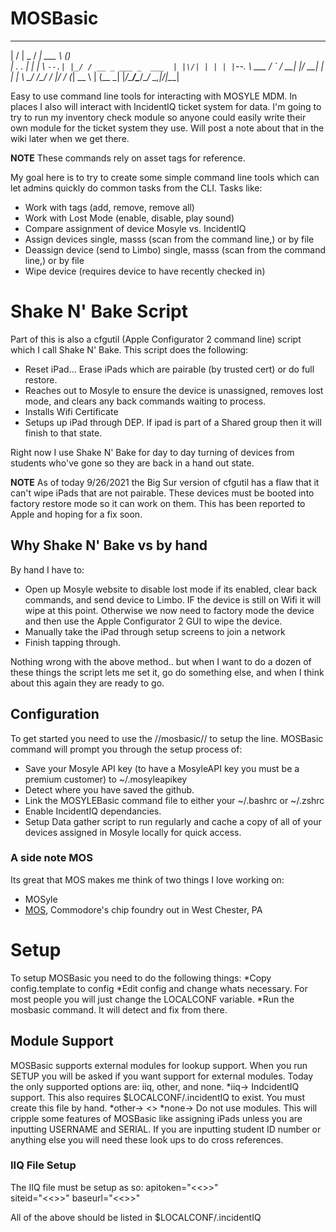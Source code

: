 # MOSBasic

___  ________ ___________           _      
|  \/  |  _  /  ___| ___ \         (_)     
| .  . | | | \ `--.| |_/ / __ _ ___ _  ___ 
| |\/| | | | |`--. \ ___ \/ _` / __| |/ __|
| |  | \ \_/ /\__/ / |_/ / (_| \__ \ | (__ 
\_|  |_/\___/\____/\____/ \__,_|___/_|\___|


 Easy to use command line tools for interacting with MOSYLE MDM.  In places I also will interact with IncidentIQ ticket system for data.  I'm going to try to run my inventory check module so anyone could easily write their own module for the ticket system they use.  Will post a note about that in the wiki later when we get there.
 
 **NOTE** These commands rely on asset tags for reference.  
 
 My goal here is to try to create some simple command line tools which can let admins quickly do common tasks from the CLI.  Tasks like:
 * Work with tags (add, remove, remove all)
 * Work with Lost Mode (enable, disable, play sound)
 * Compare assignment of device Mosyle vs. IncidentIQ
 * Assign devices single, masss (scan from the command line,) or by file
 * Deassign device (send to Limbo) single, masss (scan from the command line,) or by file
 * Wipe device (requires device to have recently checked in)
 
 # Shake N' Bake Script
 Part of this is also a cfgutil (Apple Configurator 2 command line) script which I call Shake N' Bake.  This script does the following:
 * Reset iPad...  Erase iPads which are pairable (by trusted cert) or do full restore.  
 * Reaches out to Mosyle to ensure the device is unassigned, removes lost mode, and clears any back commands waiting to process.
 * Installs Wifi Certificate
 * Setups up iPad through DEP.  If ipad is part of a Shared group then it will finish to that state.  
 
 Right now I use Shake N' Bake for day to day turning of devices from students who've gone so they are back in a hand out state.  
 
 **NOTE** As of today 9/26/2021 the Big Sur version of cfgutil has a flaw that it can't wipe iPads that are not pairable.  These devices must be booted into factory restore mode so it can work on them.  This has been reported to Apple and hoping for a fix soon.
 
 ## Why Shake N' Bake vs by hand
 By hand I have to:
 * Open up Mosyle website to disable lost mode if its enabled, clear back commands, and send device to Limbo.  IF the device is still on Wifi it will wipe at this point.  Otherwise we now need to factory mode the device and then use the Apple Configurator 2 GUI to wipe the device.
 * Manually take the iPad through setup screens to join a network
 * Finish tapping through.
 
 Nothing wrong with the above method.. but when I want to do a dozen of these things the script lets me set it, go do something else, and when I think about this again they are ready to go.
 
 ## Configuration
 To get started you need to use the //mosbasic// to setup the line.  MOSBasic command will prompt you through the setup process of:
 * Save your Mosyle API key (to have a MosyleAPI key you must be a premium customer) to ~/.mosyleapikey
 * Detect where you have saved the github.
 * Link the MOSYLEBasic command file to either your ~/.bashrc or ~/.zshrc
 * Enable IncidentIQ dependancies.
 * Setup Data gather script to run regularly and cache a copy of all of your devices assigned in Mosyle locally for quick access.
 
 
 
 
 ### A side note MOS
 Its great that MOS makes me think of two things I love working on:
 * MOSyle
 * [MOS](https://en.wikipedia.org/wiki/MOS_Technology), Commodore's chip foundry out in West Chester, PA


# Setup
To setup MOSBasic you need to do the following things:
  *Copy config.template to config
  *Edit config and change whats necessary.  For most people you will just change the LOCALCONF variable.
  *Run the mosbasic command.  It will detect and fix from there.
  
  
  
## Module Support
MOSBasic supports external modules for lookup support.  When you run SETUP you will be asked if you want support for external modules.  Today the only supported options are: iiq, other, and none.
  *iiq-> IndcidentIQ support.  This also requires $LOCALCONF/.incidentIQ to exist.  You must create this file by hand.
  *other-> <<NOT SUPPORTED TODAY BUT WILL BE>>
  *none-> Do not use modules.  This will cripple some features of MOSBasic like assigning iPads unless you are inputting USERNAME and SERIAL.  If you are inputting student ID number or anything else you will need these look ups to do cross references.
  
  
### IIQ File Setup
The IIQ file must be setup as so:
apitoken="<<<YOUR KEY FROM INCIDENTIQ>>>"   
siteid="<<<YYOUR SITE ID FROM INCIDENT IQ>>>"
baseurl="<<<YYOUR BASE URL FROM INCIDENT IQ>>>"
	
All of the above should be listed in $LOCALCONF/.incidentIQ
 
 
